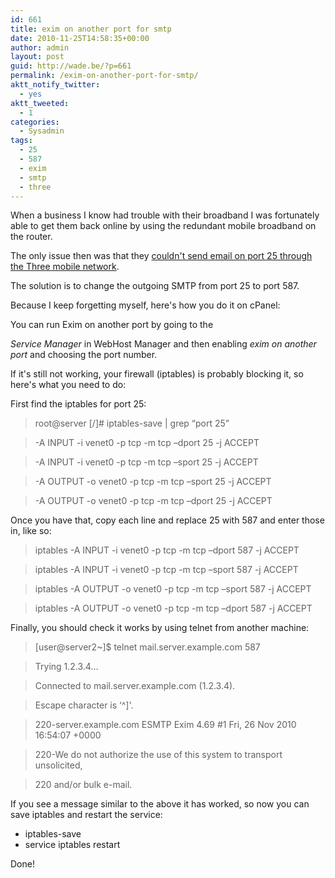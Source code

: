 ```yaml
---
id: 661
title: exim on another port for smtp
date: 2010-11-25T14:58:35+00:00
author: admin
layout: post
guid: http://wade.be/?p=661
permalink: /exim-on-another-port-for-smtp/
aktt_notify_twitter:
  - yes
aktt_tweeted:
  - 1
categories:
  - Sysadmin
tags:
  - 25
  - 587
  - exim
  - smtp
  - three
---
```

<p class="lead">
  When a business I know had trouble with their broadband I was fortunately able to get them back online by using the redundant mobile broadband on the router.
</p>

The only issue then was that they [couldn't send email on port 25 through the Three mobile network](http://www.three.co.uk/Help_Support/Mobile_Broadband_Help).

The solution is to change the outgoing SMTP from port 25 to port 587.

Because I keep forgetting myself, here's how you do it on cPanel:

<!--more-->You can run Exim on another port by going to the 

_Service Manager_ in WebHost Manager and then enabling _exim on another port_ and choosing the port number.

If it's still not working, your firewall (iptables) is probably blocking it, so here's what you need to do:

First find the iptables for port 25:

> root@server [/]# iptables-save | grep &#8220;port 25&#8221;
  
> -A INPUT -i venet0 -p tcp -m tcp &#8211;dport 25 -j ACCEPT
  
> -A INPUT -i venet0 -p tcp -m tcp &#8211;sport 25 -j ACCEPT
  
> -A OUTPUT -o venet0 -p tcp -m tcp &#8211;sport 25 -j ACCEPT
  
> -A OUTPUT -o venet0 -p tcp -m tcp &#8211;dport 25 -j ACCEPT

Once you have that, copy each line and replace 25 with 587 and enter those in, like so:

> iptables -A INPUT -i venet0 -p tcp -m tcp &#8211;dport 587 -j ACCEPT
  
> iptables -A INPUT -i venet0 -p tcp -m tcp &#8211;sport 587 -j ACCEPT
  
> iptables -A OUTPUT -o venet0 -p tcp -m tcp &#8211;sport 587 -j ACCEPT
  
> iptables -A OUTPUT -o venet0 -p tcp -m tcp &#8211;dport 587 -j ACCEPT

Finally, you should check it works by using telnet from another machine:

> [user@server2~]$ telnet mail.server.example.com 587
  
> Trying 1.2.3.4&#8230;
  
> Connected to mail.server.example.com (1.2.3.4).
  
> Escape character is &#8216;^]'.
  
> 220-server.example.com ESMTP Exim 4.69 #1 Fri, 26 Nov 2010 16:54:07 +0000
  
> 220-We do not authorize the use of this system to transport unsolicited,
  
> 220 and/or bulk e-mail.

If you see a message similar to the above it has worked, so now you can save iptables and restart the service:

  * iptables-save
  * service iptables restart

Done!